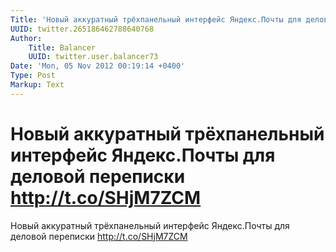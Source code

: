 ```yaml
---
Title: 'Новый аккуратный трёхпанельный интерфейс Яндекс.Почты для деловой переписки http://t.co/SHjM7ZCM'
UUID: twitter.265186462788640768
Author:
    Title: Balancer
    UUID: twitter.user.balancer73
Date: 'Mon, 05 Nov 2012 00:19:14 +0400'
Type: Post
Markup: Text
---
```


# Новый аккуратный трёхпанельный интерфейс Яндекс.Почты для деловой переписки http://t.co/SHjM7ZCM

Новый аккуратный трёхпанельный интерфейс Яндекс.Почты для
деловой переписки http://t.co/SHjM7ZCM